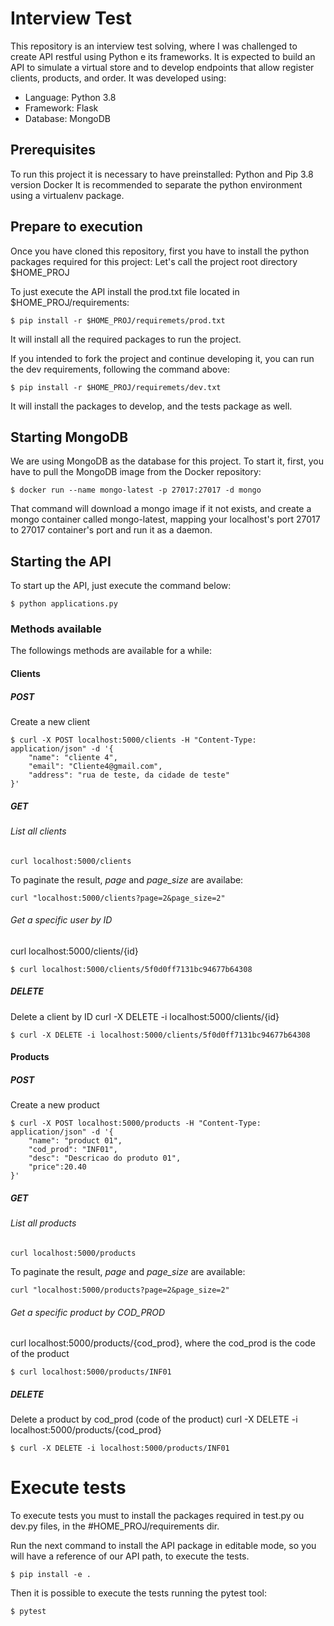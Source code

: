 # Interview Test

This repository is an interview test solving, where I was challenged to create API restful using Python e its frameworks.
It is expected to build an API to simulate a virtual store and to develop endpoints that allow register clients, products, and order.
It was developed using:
- Language: Python 3.8
- Framework: Flask
- Database: MongoDB

## Prerequisites
To run this project it is necessary to have preinstalled:
Python and Pip 3.8 version
Docker
It is recommended to separate the python environment using a virtualenv package.

## Prepare to execution
Once you have cloned this repository, first you have to install the python packages required for this project:
Let's call the project root directory $HOME_PROJ

To just execute the API install the prod.txt file located in $HOME_PROJ/requirements:
```
$ pip install -r $HOME_PROJ/requiremets/prod.txt
```
It will install all the required packages to run the project.

If you intended to fork the project and continue developing it, you can run the dev requirements, following the command above:
```
$ pip install -r $HOME_PROJ/requiremets/dev.txt
```
It will install the packages to develop, and the tests package as well.

## Starting MongoDB 
We are using MongoDB as the database for this project. To start it, first, you have to pull the MongoDB image from the Docker repository:
```
$ docker run --name mongo-latest -p 27017:27017 -d mongo
```
That command will download a mongo image if it not exists, and create a mongo container called mongo-latest, mapping your localhost's port 27017 to 27017 container's port and run it as a daemon.

## Starting the API
To start up the API, just execute the command below:
```
$ python applications.py
```

### Methods available
The followings methods are available for a while:
#### Clients
##### POST
Create a new client
```
$ curl -X POST localhost:5000/clients -H "Content-Type: application/json" -d '{ 
    "name": "cliente 4", 
    "email": "Cliente4@gmail.com", 
    "address": "rua de teste, da cidade de teste" 
}'
```

##### GET
###### List all clients
```
curl localhost:5000/clients
```

To paginate the result, *page* and *page_size* are availabe:
```
curl "localhost:5000/clients?page=2&page_size=2"
```
###### Get a specific user by ID
curl localhost:5000/clients/{id}

```
$ curl localhost:5000/clients/5f0d0ff7131bc94677b64308
```

##### DELETE
Delete a client by ID
curl -X DELETE -i localhost:5000/clients/{id}

```
$ curl -X DELETE -i localhost:5000/clients/5f0d0ff7131bc94677b64308
```

#### Products
##### POST
Create a new product
```
$ curl -X POST localhost:5000/products -H "Content-Type: application/json" -d '{
    "name": "product 01",
    "cod_prod": "INF01",
    "desc": "Descricao do produto 01",
    "price":20.40
}'
```

##### GET
###### List all products
```
curl localhost:5000/products
```
To paginate the result, *page* and *page_size* are available:
```
curl "localhost:5000/products?page=2&page_size=2"
```

###### Get a specific product by COD_PROD
curl localhost:5000/products/{cod_prod}, where the cod_prod is the code of the product

```
$ curl localhost:5000/products/INF01
```

##### DELETE
Delete a product by cod_prod (code of the product)
curl -X DELETE -i localhost:5000/products/{cod_prod}

```
$ curl -X DELETE -i localhost:5000/products/INF01
```

# Execute tests
To execute tests you must to install the packages required in test.py ou dev.py files, in the #HOME_PROJ/requirements dir.

Run the next command to install the API package in editable mode, so you will have a reference of our API path, to execute the tests.
```
$ pip install -e .
```

Then it is possible to execute the tests running the pytest tool:
```
$ pytest
```


